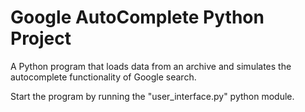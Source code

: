 # Google AutoComplete Python Project

A Python program that loads data from an archive and simulates the autocomplete functionality
of Google search.

Start the program by running the "user_interface.py" python module.